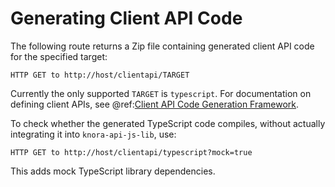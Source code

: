 <!---
Copyright © 2015-2019 the contributors (see Contributors.md).

This file is part of Knora.

Knora is free software: you can redistribute it and/or modify
it under the terms of the GNU Affero General Public License as published
by the Free Software Foundation, either version 3 of the License, or
(at your option) any later version.

Knora is distributed in the hope that it will be useful,
but WITHOUT ANY WARRANTY; without even the implied warranty of
MERCHANTABILITY or FITNESS FOR A PARTICULAR PURPOSE.  See the
GNU Affero General Public License for more details.

You should have received a copy of the GNU Affero General Public
License along with Knora.  If not, see <http://www.gnu.org/licenses/>.
-->

# Generating Client API Code

The following route returns a Zip file containing generated client API
code for the specified target:

```
HTTP GET to http://host/clientapi/TARGET
```

Currently the only supported `TARGET` is `typescript`. For documentation
on defining client APIs, see
@ref:[Client API Code Generation Framework](../design/client-api/index.md).

To check whether the generated TypeScript code compiles, without actually
integrating it into `knora-api-js-lib`, use:

```
HTTP GET to http://host/clientapi/typescript?mock=true
```

This adds mock TypeScript library dependencies.

